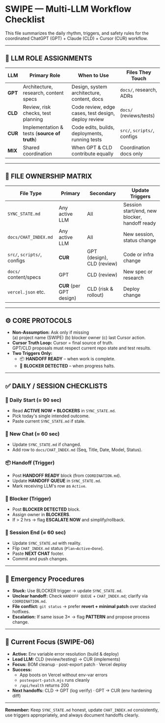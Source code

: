 # SWIPE — Multi-LLM Workflow Checklist

This file summarizes the daily rhythm, triggers, and safety rules for the coordinated ChatGPT (GPT) + Claude (CLD) + Cursor (CUR) workflow.

---

## 🤖 LLM ROLE ASSIGNMENTS
| LLM | Primary Role | When to Use | Files They Touch |
|-----|---------------|-------------|------------------|
| **GPT** | Architecture, research, content specs | Design, system architecture, content, docs | `docs/`, research, ADRs |
| **CLD** | Review, risk checks, test planning | Code review, edge cases, test design, deploy review | `docs/` (reviews/tests) |
| **CUR** | Implementation & tests (**source of truth**) | Code edits, builds, deployments, running tests | `src/`, `scripts/`, configs |
| **MIX** | Shared coordination | When GPT & CLD contribute equally | Coordination docs only |

---

## 📁 FILE OWNERSHIP MATRIX
| File Type | Primary | Secondary | Update Triggers |
|------------|----------|------------|-----------------|
| `SYNC_STATE.md` | Any active LLM | All | Session start/end, new blocker, handoff ready |
| `docs/CHAT_INDEX.md` | Any active LLM | All | New session, status change |
| `src/`, `scripts/`, configs | **CUR** | GPT (design), CLD (review) | Code or infra change |
| `docs/` content/specs | GPT | CLD (review) | New spec or research |
| `vercel.json` etc. | **CUR** (per GPT design) | CLD (risk & rollout) | Deploy change |

---

## ⚙️ CORE PROTOCOLS
- **Non-Assumption:** Ask only if missing  
  (a) project name (SWIPE)  (b) blocker owner  (c) last Cursor action.  
- **Cursor Truth Loop:** Cursor = final source of truth.  
  GPT/CLD proposals must respect current repo state and test results.
- **Two Triggers Only:**  
  - 📦 **HANDOFF READY** – when work is complete.  
  - 🚨 **BLOCKER DETECTED** – when progress halts.

---

## ✅ DAILY / SESSION CHECKLISTS

### 🌅 Daily Start (≈ 90 sec)
- Read **ACTIVE NOW + BLOCKERS** in `SYNC_STATE.md`.  
- Pick today's single intended outcome.  
- Paste current `SYNC_STATE.md` if stale.

### 🔄 New Chat (≈ 60 sec)
- Update `SYNC_STATE.md` if changed.  
- Add row to `docs/CHAT_INDEX.md` (Seq, Title, Date, Model, Status).  

### 📦 Handoff (Trigger)
- Post **HANDOFF READY** block (from `COORDINATION.md`).  
- Update **HANDOFF QUEUE** in `SYNC_STATE.md`.  
- Mark receiving LLM's row as `Active`.

### 🚨 Blocker (Trigger)
- Post **BLOCKER DETECTED** block.  
- Assign owner in **BLOCKERS**.  
- If > 2 hrs → flag **ESCALATE NOW** and simplify/rollback.

### 🌙 Session End (≈ 60 sec)
- Update `SYNC_STATE.md` with reality.  
- Flip `CHAT_INDEX.md` status (`Plan→Active→Done`).  
- Paste **NEXT CHAT** footer.  
- Commit and push changes.  

---

## 🚨 Emergency Procedures
- **Stuck:** Use BLOCKER trigger → update `SYNC_STATE.md`.  
- **Unclear handoff:** Check `HANDOFF QUEUE` + `CHAT_INDEX.md`; clarify via `COORDINATION.md`.  
- **File conflict:** `git status` → prefer **revert + minimal patch** over stacked hotfixes.  
- **Escalation:** If same issue 3× → flag **PATTERN** and propose process change.

---

## 🎯 Current Focus (SWIPE-06)
- **Active:** Env variable error resolution (build & deploy)  
- **Lead LLM:** CLD (review/testing) → CUR (implements)  
- **Focus:** BOM cleanup · post-export patch · Vercel deploy  
- **Success:**  
  - App boots on Vercel without env-var errors  
  - `postexport-patch.mjs` runs cleanly  
  - `/api/health` returns 200  
- **Next handoffs:** CLD → GPT (log verify) · GPT → CUR (env hardening diff)

---

**Remember:** Keep `SYNC_STATE.md` honest, update `CHAT_INDEX.md` consistently, use triggers appropriately, and always document handoffs clearly.

